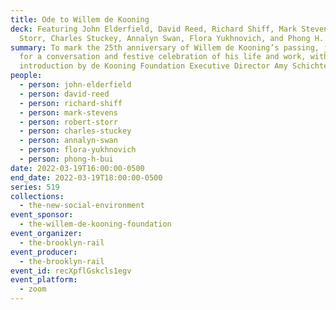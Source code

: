```yaml
---
title: Ode to Willem de Kooning
deck: Featuring John Elderfield, David Reed, Richard Shiff, Mark Stevens, Robert
  Storr, Charles Stuckey, Annalyn Swan, Flora Yukhnovich, and Phong H. Bui
summary: To mark the 25th anniversary of Willem de Kooning’s passing, join us
  for a conversation and festive celebration of his life and work, with an
  introduction by de Kooning Foundation Executive Director Amy Schichtel.
people:
  - person: john-elderfield
  - person: david-reed
  - person: richard-shiff
  - person: mark-stevens
  - person: robert-storr
  - person: charles-stuckey
  - person: annalyn-swan
  - person: flora-yukhnovich
  - person: phong-h-bui
date: 2022-03-19T16:00:00-0500
end_date: 2022-03-19T18:00:00-0500
series: 519
collections:
  - the-new-social-environment
event_sponsor:
  - the-willem-de-kooning-foundation
event_organizer:
  - the-brooklyn-rail
event_producer:
  - the-brooklyn-rail
event_id: recXpflGskcls1egv
event_platform:
  - zoom
---
```

